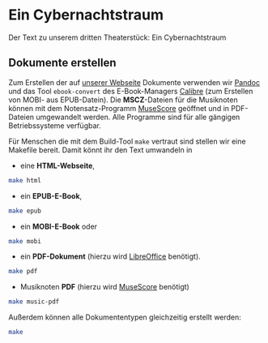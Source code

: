 Ein Cybernachtstraum
====================

Der Text zu unserem dritten Theaterstück: Ein Cybernachtstraum

## Dokumente erstellen
Zum Erstellen der auf [unserer Webseite][Docs] Dokumente verwenden wir
[Pandoc] und das Tool `ebook-convert` des E-Book-Managers [Calibre][Calibre]
(zum Erstellen von MOBI- aus EPUB-Datein). Die **MSCZ**-Dateien für die
Musiknoten können mit dem Notensatz-Programm [MuseScore] geöffnet und in
PDF-Dateien umgewandelt werden. Alle Programme sind für alle gängigen
Betriebssysteme verfügbar.

Für Menschen die mit dem Build-Tool `make` vertraut sind stellen wir eine
Makefile bereit. Damit könnt ihr den Text umwandeln in

* eine **HTML-Webseite**,

```bash
make html
```

* ein **EPUB-E-Book**,

```bash
make epub
```

* ein **MOBI-E-Book** oder

```bash
make mobi
```

* ein **PDF-Dokument** (hierzu wird [LibreOffice] benötigt).

```bash
make pdf
```

* Musiknoten **PDF** (hierzu wird [MuseScore] benötigt)

```bash
make music-pdf
```

Außerdem können alle Dokumententypen gleichzeitig erstellt werden:

```bash
make
```

[Docs]: http://www.c-base.org/projects/c-atre/?page_id=425#lizenz-und-download
[Pandoc]: http://johnmacfarlane.net/pandoc/
[Calibre]: http://calibre-ebook.com/
[MuseScore]: https://musescore.com/
[LibreOffice]: https://de.libreoffice.org/
